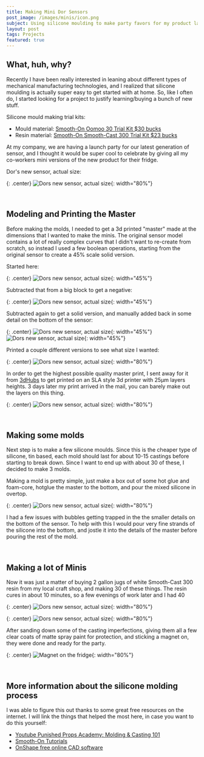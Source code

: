 ```yaml
---
title: Making Mini Dor Sensors
post_image: /images/minis/icon.png
subject: Using silicone moulding to make party favors for my product launch party
layout: post
tags: Projects
featured: true
---
```


## What, huh, why?

Recently I have been really interested in leaning about different types of 
mechanical manufacturing technologies, and I realized that silicone moulding is
actually super easy to get started with at home. So, like I often do, I started
looking for a project to justify learning/buying a bunch of new stuff.

Silicone mould making trial kits:

 - Mould material: [Smooth-On Oomoo 30 Trial Kit $30 bucks](https://amzn.to/2ThdJD1)
 - Resin material: [Smooth-On Smooth-Cast 300 Trial Kit $23 bucks](https://amzn.to/2MzU3I1)

At my company, we are having a launch party for our latest generation of sensor,
and I thought it would be super cool to celebrate by giving all my co-workers mini
versions of the new product for their fridge.

Dor's new sensor, actual size:

{: .center}
![Dors new sensor, actual size](/images/minis/new_sensor.png){: width="80%"}

<br/>

## Modeling and Printing the Master

Before making the molds, I needed to get a 3d printed "master" made at the dimensions
that I wanted to make the minis. The original sensor model contains a lot of really
complex curves that I didn't want to re-create from scratch, so instead I used
a few boolean operations, starting from the original sensor to create a 45% scale
solid version.

Started here:

{: .center}
![Dors new sensor, actual size](/images/minis/shell.png){: width="45%"}

Subtracted that from a big block to get a negative:

{: .center}
![Dors new sensor, actual size](/images/minis/negative.png){: width="45%"}

Subtracted again to get a solid version, and manually added back in some detail
on the bottom of the sensor:

{: .center}
![Dors new sensor, actual size](/images/minis/solid_no_detail.png){: width="45%"}
![Dors new sensor, actual size](/images/minis/solid_detail.png){: width="45%"}

Printed a couple different versions to see what size I wanted:

{: .center}
![Dors new sensor, actual size](/images/minis/3d_prints.jpeg){: width="80%"}

In order to get the highest possible quality master print, I sent away for it
from [3dHubs](https://3dHubs.com/) to get printed on an SLA style 3d printer with 25μm
layers heights. 3 days later my print arrived in the mail, you can barely make
out the layers on this thing.

{: .center}
![Dors new sensor, actual size](/images/minis/master.jpeg){: width="80%"}

<br/>

## Making some molds

Next step is to make a few silicone moulds. Since this is the cheaper type of
silicone, tin based, each mold should last for about 10-15 castings before
starting to break down. Since I want to end up with about 30 of these, I decided
to make 3 molds.

Making a mold is pretty simple, just make a box out of some hot glue and foam-core,
hotglue the master to the bottom, and pour the mixed silicone in overtop.

{: .center}
![Dors new sensor, actual size](/images/minis/molds.png){: width="80%"}

I had a few issues with bubbles getting trapped in the the smaller details
on the bottom of the sensor. To help with this I would pour very fine strands
of the silicone into the bottom, and jostle it into the details of the master
before pouring the rest of the mold.

<br/>

## Making a lot of Minis

Now it was just a matter of buying 2 gallon jugs of white Smooth-Cast 300 resin 
from my local craft shop, and making 30 of these things. The resin cures in
about 10 minutes, so a few evenings of work later and I had 40

{: .center}
![Dors new sensor, actual size](/images/minis/making_many.jpeg){: width="80%"}

{: .center}
![Dors new sensor, actual size](/images/minis/many.jpeg){: width="80%"}

After sanding down some of the casting imperfections, giving them all a
few clear coats of matte spray paint for protection, and sticking a magnet
on, they were done and ready for the party.

{: .center}
![Magnet on the fridge](/images/minis/fridge.jpeg){: width="80%"}

<br/>

## More information about the silicone molding process

I was able to figure this out thanks to some great free resources on the internet. I
will link the things that helped the most here, in case you want to do this yourself:

 - [Youtube Punished Props Academy: Molding & Casting 101](https://www.youtube.com/watch?v=m0pv3kDKynQ)
 - [Smooth-On Tutorials](https://www.smooth-on.com/tutorials/)
 - [OnShape free online CAD software](https://www.onshape.com/)
